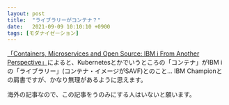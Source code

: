 ```yaml
---
layout: post
title:  "ライブラリーがコンテナ？"
date:   2021-09-09 10:10:10 +0900
tags: [モダナイゼーション]
---
```

[「Containers, Microservices and Open Source: IBM i From Another Perspective」](https://techchannel.com/SMB/08/2021/ibm-i-another-perspective)によると、Kubernetesとかでいうところの「コンテナ」がIBM i の「ライブラリー」(コンテナ・イメージがSAVF)とのこと... IBM Championとの肩書ですが、かなり無理があるように思えます。

海外の記事なので、この記事をうのみにする人はいないと願います。
